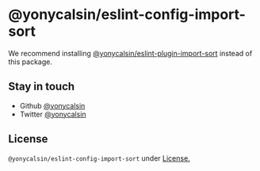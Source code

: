 # @yonycalsin/eslint-config-import-sort

We recommend installing [@yonycalsin/eslint-plugin-import-sort](https://github.com/yonycalsin/eslint-config/tree/master/packages/eslint-plugin-import-sort) instead of this package.

## Stay in touch

- Github [@yonycalsin](https://github.com/yonycalsin)
- Twitter [@yonycalsin](https://twitter.com/yonycalsin)

## License

`@yonycalsin/eslint-config-import-sort` under [License.](LICENSE)
